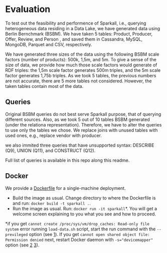 # Evaluation
To test out the feasibility and performence of Sparkall, i.e., querying heterogeneous data residing in a Data Lake, we have generated data using Berlin Bernchmark (BSBM). We have taken 5 tables: Product, Producer, Offer, Review, and Person , and saved them in Cassandra, MySQL, MongoDB, Parquet and CSV, respectively.

We have generated three sizes of the data using the following BSBM scale factors (number of products): 500k, 1,5m, and 5m. To give a sense of the size of data, we provide how much those scale factors would generate of RDF triples: the 1,5m scale factor generates 500m triples, and the 5m scale factor generates 1,75b triples. As we took 5 tables, the previous numbers are not accurate, there are 5 more tables not considered. However, the taken tables contain most of the data.

## Queries
Original BSBM queries do not best serve Sparkall purpose, that of querying different sources. Also, as we took 5 out of 10 tables BSBM generated (under the relationa representation). Therefore, we have to alter the queries to use only the tables we chose. We replace joins with unused tables with used ones, e.g., replace vendor with producer.

we also immited three queries that have unsupported syntax: DESCRIBE (Q9), UNION (Q11), and CONSTRUCT (Q12).

Full list of queries is available in this repo along this readme.

## Docker
We provide a [Dockerfile](https://github.com/EIS-Bonn/sparkall/blob/master/Dockerfile) for a single-machine deployment.
- Build the image as usual. Change directory to where the Dockerfile is and run: `docker build -t sparkall .`. 
- Run the image as usual. Run: `docker run -it sparkall`*. You will get a welcome screen explaining to you what you see and how to proceed.

*if you get `cannot create /proc/sys/vm/drop_caches: Read-only file system` error running `load-data.sh` script, start the run command with the `--previleged` option (see [1](https://unix.stackexchange.com/questions/209244/which-linux-capability-do-i-need-in-order-to-write-to-proc-sys-vm-drop-caches/209412#209412)).
If you get `cannot open shared object file: Permission denied` next, restart Docker daemon with `-s="devicemapper"` option (see [2](https://stackoverflow.com/questions/22473830/docker-and-mysql-libz-so-1-cannot-open-shared-object-file-permission-denied) [3](https://github.com/moby/moby/issues/7512)).
